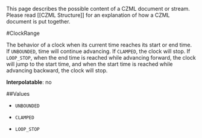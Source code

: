 This page describes the possible content of a CZML document or stream.  Please read [[CZML Structure]] for an explanation of how a CZML document is put together.

#ClockRange

The behavior of a clock when its current time reaches its start or end time.  If `UNBOUNDED`, time will continue advancing.  If `CLAMPED`, the clock will stop.  If `LOOP_STOP`, when the end time is reached while advancing forward, the clock will jump to the start time, and when the start time is reached while advancing backward, the clock will stop.

**Interpolatable**: no

##Values

* `UNBOUNDED`

* `CLAMPED`

* `LOOP_STOP`

